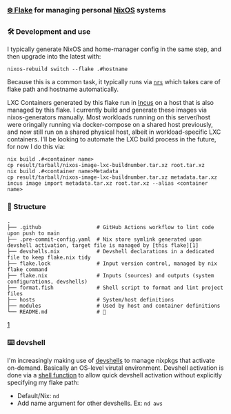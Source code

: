 ### [❄️ Flake](https://www.youtube.com/watch?v=JCeYq72Sko0) for managing personal [NixOS](https://nixos.org/) systems

### 🛠️ Development and use

I typically generate NixOS and home-manager config in the same step, and then upgrade into the latest with:

```
nixos-rebuild switch --flake .#hostname
```

Because this is a common task, it typically runs via [`nrs`](https://github.com/r6t/nixos-r6t/blob/bddac92b6da1879f021f0b3f7875e4dd65acefe0/modules/home/fish/default.nix#L72) which takes care of flake path and hostname automatically.

LXC Containers generated by this flake run in [Incus](https://linuxcontainers.org/incus/) on a host that is also managed by this flake. I currently build and generate these images via nixos-generators manually. Most workloads running on this server/host were oringally running via docker-compose on a shared host previously, and now still run on a shared physical host, albeit in workload-specific LXC containers. I'll be looking to automate the LXC build process in the future, for now I do this via:

```
nix build .#<container name>
cp result/tarball/nixos-image-lxc-buildnumber.tar.xz root.tar.xz
nix build .#<container name>Metadata
cp result/tarball/nixos-image-lxc-buildnumber.tar.xz metadata.tar.xz
incus image import metadata.tar.xz root.tar.xz --alias <container name>
```

### 📁 Structure

```
.
├── .github                  # GitHub Actions workflow to lint code upon push to main
├── .pre-commit-config.yaml  # Nix store symlink generated upon devshell activation, target file is managed by [this flake][1]
├── devshells.nix            # Devshell declarations in a dedicated file to keep flake.nix tidy
├── flake.lock               # Input version control, managed by nix flake command
├── flake.nix                # Inputs (sources) and outputs (system configurations, devshells)
├── format.fish              # Shell script to format and lint project files
├── hosts                    # System/host definitions
├── modules                  # Used by host and container definitions
└── README.md                # 👋
```

[1](https://github.com/r6t/nixos-r6t/blob/6dc2d6c9bd67a276023f478f66f3c7e9ef2780a4/flake.nix#L83)

### ⌨️ devshell

I'm increasingly making use of [devshells](https://github.com/numtide/devshell) to manage nixpkgs that activate on-demand. Basically an OS-level virutal environment.
Devshell activation is done via a [shell function](https://github.com/r6t/nixos-r6t/blob/bddac92b6da1879f021f0b3f7875e4dd65acefe0/modules/home/fish/default.nix#L55) to allow quick devshell activation without explicitly specifying my flake path:

- Default/Nix: `nd`
- Add name argument for other devshells. Ex: `nd aws`

